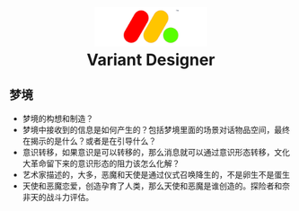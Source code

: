  <h1  align="center"> 
  <br>
  <a href="https://github.com/shuzijianzao/Spiral3D/blob/master/Picture/SHUZIJIANZAO"><img src="https://github.com/shuzijianzao/Spiral3D/blob/master/Picture/SHUZIJIANZAO.png" alt="SHUZIJIANZAO" width="200"></a>
  <br>
   Variant Designer
  <br>
</h1>

## 梦境
- 梦境的构想和制造？
- 梦境中接收到的信息是如何产生的？包括梦境里面的场景对话物品空间，最终在揭示的是什么？或者是在引导什么？
- 意识转移，如果意识是可以转移的，那么消息就可以通过意识形态转移，文化大革命留下来的意识形态的阻力该怎么化解？
- 艺术家描述的，大多，恶魔和天使是通过仪式召唤降生的，不是卵生不是蛋生
- 天使和恶魔恋爱，创造孕育了人类，那么天使和恶魔是谁创造的。探险者和奈非天的战斗力评估。